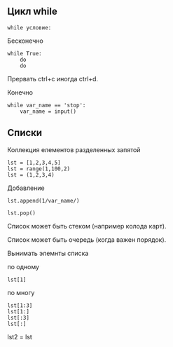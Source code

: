 ## Цикл while

    while условие:

Бесконечно

    while True:
        do 
        do

Прервать ctrl+c иногда ctrl+d.

Конечно 

    while var_name == 'stop':
        var_name = input()

## Списки

Коллекция елементов разделенных запятой

    lst = [1,2,3,4,5]
    lst = range(1,100,2)
    lst = (1,2,3,4)

Добавление 

    lst.append(1/var_name/)

    lst.pop()

Список может быть стеком (например колода карт).

Список может быть очередь (когда важен порядок).

Вынимать элемнты списка

по одному 

    lst[1]

по многу

    lst[1:3]
    lst[1:]
    lst[:3]
    lst[:]

lst2 = lst 







